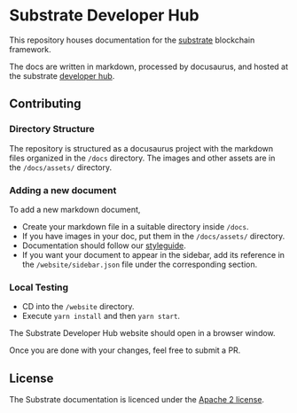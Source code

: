 # Substrate Developer Hub

This repository houses documentation for the [substrate](https://[parity.io/substrate) blockchain framework.

The docs are written in markdown, processed by docusaurus, and hosted at the substrate [developer hub](https://substrate.dev).

## Contributing

### Directory Structure

The repository is structured as a docusaurus project with the markdown files organized in the `/docs` directory. The images and other assets are in the `/docs/assets/` directory.

### Adding a new document

To add a new markdown document,

* Create your markdown file in a suitable directory inside `/docs`.
* If you have images in your doc, put them in the `/docs/assets/` directory.
* Documentation should follow our [styleguide](style-guide.md).
* If you want your document to appear in the sidebar, add its reference in the `/website/sidebar.json` file under the corresponding section.

### Local Testing

* CD into the `/website` directory.
* Execute `yarn install` and then `yarn start`.

The Substrate Developer Hub website should open in a browser window.

Once you are done with your changes, feel free to submit a PR.

## License

The Substrate documentation is licenced under the [Apache 2 license](./LICENSE).

